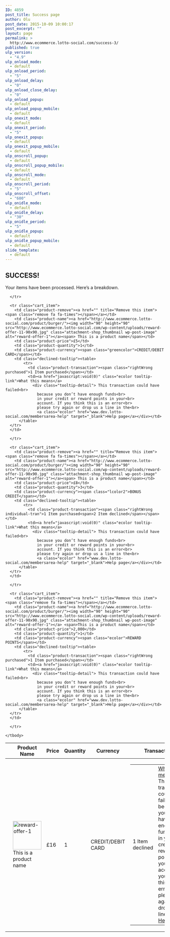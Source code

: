 ```yaml
---
ID: 4859
post_title: Success page
author: Olu
post_date: 2015-10-09 10:00:17
post_excerpt: ""
layout: page
permalink: >
  http://www.ecommerce.lotto-social.com/success-3/
published: true
ulp_version:
  - "4.9"
ulp_onload_mode:
  - default
ulp_onload_period:
  - "5"
ulp_onload_delay:
  - "0"
ulp_onload_close_delay:
  - "0"
ulp_onload_popup:
  - default
ulp_onload_popup_mobile:
  - default
ulp_onexit_mode:
  - default
ulp_onexit_period:
  - "5"
ulp_onexit_popup:
  - default
ulp_onexit_popup_mobile:
  - default
ulp_onscroll_popup:
  - default
ulp_onscroll_popup_mobile:
  - default
ulp_onscroll_mode:
  - default
ulp_onscroll_period:
  - "5"
ulp_onscroll_offset:
  - "600"
ulp_onidle_mode:
  - default
ulp_onidle_delay:
  - "30"
ulp_onidle_period:
  - "5"
ulp_onidle_popup:
  - default
ulp_onidle_popup_mobile:
  - default
slide_template:
  - default
---
```

<div class="woocommerce successDev">
  <h2 class="greencolor">SUCCESS!</h2>
  <p>Your items have been processed. Here’s a breakdown.</p>
  <table class="shop_table cart" cellspacing="0">
    <thead>
      <tr>
        <th class="product-remove"></th>
        <th class="product-name">Product Name</th>
        <th class="product-price">Price</th>
        <th class="product-quantity">Quantity</th>
        <th class="product-currency">Currency</th>
        <th class="product-transaction">Transaction</th>
        <th></th>
      </tr>
    </thead>
    <tbody>
      <tr class="cart_item">
        <td class="product-remove"><a href="" title="Remove this item"><span class="remove fa fa-times"></span></a></td>
        <td class="product-name"><a href="http://www.ecommerce.lotto-social.com/product/burger/"><img width="90" height="90" src="http://www.ecommerce.lotto-social.com/wp-content/uploads/reward-offer-11-90x90.jpg" class="attachment-shop_thumbnail wp-post-image" alt="reward-offer-1"></a> <span>This is a product name</span></td>
        <td class="product-price">£16</td>
        <td class="product-quantity">1</td>
        <td class="product-currency"><span class="greencolor">CREDIT/DEBIT CARD</span></td>
        <td class="declined-tooltip"><table>
            <tr>
              <td class="product-transaction"><span class="rightWrong declined">1 Item declined</span></td>
              <td><a href="javascript:void(0)" class="ecolor tooltip-link">What this means</a>
                <div class="tooltip-detail"> This transaction could have failed<br>
                  because you don’t have enough funds<br>
                  in your credit or reward points in your<br>
                  account. If you think this is an error<br>
                  please try again or drop us a line in the<br>
                  <a class="ecolor" href="www.dev.lotto-social.com/membersarea-help" target="_blank">Help page</a></div></td>
          </table>
      </tr>
      </td>
      
      </tr>
      
      <tr class="cart_item">
        <td class="product-remove"><a href="" title="Remove this item"><span class="remove fa fa-times"></span></a></td>
        <td class="product-name"><a href="http://www.ecommerce.lotto-social.com/product/burger/"><img width="90" height="90" src="http://www.ecommerce.lotto-social.com/wp-content/uploads/reward-offer-11-90x90.jpg" class="attachment-shop_thumbnail wp-post-image" alt="reward-offer-1"></a><span> This is a product name</span></td>
        <td class="product-price">£5</td>
        <td class="product-quantity">1</td>
        <td class="product-currency"><span class="greencolor">CREDIT/DEBIT CARD</span></td>
        <td class="declined-tooltip"><table>
            <tr>
              <td class="product-transaction"><span class="rightWrong purchased">1 Item purchased</span></td>
              <td><a href="javascript:void(0)" class="ecolor tooltip-link">What this means</a>
                <div class="tooltip-detail"> This transaction could have failed<br>
                  because you don’t have enough funds<br>
                  in your credit or reward points in your<br>
                  account. If you think this is an error<br>
                  please try again or drop us a line in the<br>
                  <a class="ecolor" href="www.dev.lotto-social.com/membersarea-help" target="_blank">Help page</a></div></td>
          </table>
      </tr>
      </td>
      
      </tr>
      
      <tr class="cart_item">
        <td class="product-remove"><a href="" title="Remove this item"><span class="remove fa fa-times"></span></a></td>
        <td class="product-name"><a href="http://www.ecommerce.lotto-social.com/product/burger/"><img width="90" height="90" src="http://www.ecommerce.lotto-social.com/wp-content/uploads/reward-offer-11-90x90.jpg" class="attachment-shop_thumbnail wp-post-image" alt="reward-offer-1"></a><span> This is a product name</span></td>
        <td class="product-price">£8</td>
        <td class="product-quantity">3</td>
        <td class="product-currency"><span class="lcolor2">BONUS CREDIT</span></td>
        <td class="declined-tooltip"><table>
            <tr>
              <td class="product-transaction"><span class="rightWrong individual-tran">1 Item purchased<span>2 Item declined</span></span></td>
              <td><a href="javascript:void(0)" class="ecolor tooltip-link">What this means</a>
                <div class="tooltip-detail"> This transaction could have failed<br>
                  because you don’t have enough funds<br>
                  in your credit or reward points in your<br>
                  account. If you think this is an error<br>
                  please try again or drop us a line in the<br>
                  <a class="ecolor" href="www.dev.lotto-social.com/membersarea-help" target="_blank">Help page</a></div></td>
          </table>
      </tr>
      </td>
      
      </tr>
      
      <tr class="cart_item">
        <td class="product-remove"><a href="" title="Remove this item"><span class="remove fa fa-times"></span></a></td>
        <td class="product-name"><a href="http://www.ecommerce.lotto-social.com/product/burger/"><img width="90" height="90" src="http://www.ecommerce.lotto-social.com/wp-content/uploads/reward-offer-11-90x90.jpg" class="attachment-shop_thumbnail wp-post-image" alt="reward-offer-1"></a> <span>This is a product name</span></td>
        <td class="product-price">2,000</td>
        <td class="product-quantity">1</td>
        <td class="product-currency"><span class="ecolor">REWARD POINTS</span></td>
        <td class="declined-tooltip"><table>
            <tr>
              <td class="product-transaction"><span class="rightWrong purchased">1 Item purchased</span></td>
              <td><a href="javascript:void(0)" class="ecolor tooltip-link">What this means</a>
                <div class="tooltip-detail"> This transaction could have failed<br>
                  because you don’t have enough funds<br>
                  in your credit or reward points in your<br>
                  account. If you think this is an error<br>
                  please try again or drop us a line in the<br>
                  <a class="ecolor" href="www.dev.lotto-social.com/membersarea-help" target="_blank">Help page</a></div></td>
          </table>
      </tr>
      </td>
      
      </tr>
      
    </tbody>
  </table>
</div>
<script>
$(document).ready(function() { // TOOLTIP CLICK FUNCTION // $('.declined-tooltip .tooltip-detail').hide(); $('.declined-tooltip .tooltip-link').click(function(e){ e.preventDefault(); var $this = $(this).parent().find('.tooltip-detail'); $(".declined-tooltip .tooltip-detail").not($this).hide(); $this.toggle(); }); // IF TRANSACTION SUCCESS THEN TOOLTIP DIV HIDE // $('.declined-tooltip').each(function() { var $this = $(this); if ($this.find('.purchased').length) { $this.find('.tooltip-link').addClass('tooltipHide'); } }); });
</script>
